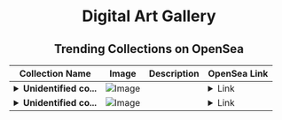 <div align="center">

# Digital Art Gallery

## Trending Collections on OpenSea

| Collection Name                       | Image                                                                                     | Description                       | OpenSea Link                                                                                          |
|---------------------------------------|-------------------------------------------------------------------------------------------|-----------------------------------|--------------------------------------------------------------------------------------------------------|
| **<details><summary>Unidentified co...</summary>Unidentified contract b01b482a-c9de-4595-9d71-60ab8ad4ea8b</details>** | ![Image](https://i.seadn.io/s/raw/files/a837708742ad8afcb35eb60ba787976d.jpg?w=500&auto=format?w=200&auto=format) |  | <details><summary>Link</summary>[Unidentified contract b01b482a-c9de-4595-9d71-60ab8ad4ea8b](https://opensea.io/collection/unidentified-contract-b01b482a-c9de-4595-9d71-60ab)</details> |
| **<details><summary>Unidentified co...</summary>Unidentified contract c6dbe6f0-81e3-4611-91f4-4d1b50cb67e5</details>** | ![Image](https://i.seadn.io/s/raw/files/e9acf51ddce687ccf33c485e916aec1b.jpg?w=500&auto=format?w=200&auto=format) |  | <details><summary>Link</summary>[Unidentified contract c6dbe6f0-81e3-4611-91f4-4d1b50cb67e5](https://opensea.io/collection/unidentified-contract-c6dbe6f0-81e3-4611-91f4-4d1b)</details> |

</div>
